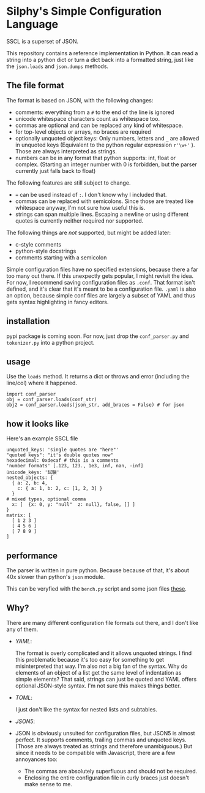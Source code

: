 # Silphy's Simple Configuration Language

SSCL is a superset of JSON.

This repository contains a reference implementation in Python. It can read a string into a python dict or turn a dict back into a formatted string, just like the `json.loads` and `json.dumps` methods.

## The file format
The format is based on JSON, with the following changes:
- comments: everything from a `#` to the end of the line is ignored
- unicode whitespace characters count as whitespace too.
- commas are optional and can be replaced any kind of whitespace.
- for top-level objects or arrays, no braces are required
- optionally unquoted object keys: Only numbers, letters and `_` are allowed in unquoted keys (Equivalent to the python regular expression `r'\w+'` ). Those are always interpreted as strings.
- numbers can be in any format that python supports: int, float or complex. (Starting an integer number with 0 is forbidden, but the parser currently just falls back to float)

The following features are still subject to change.
- `=` can be used instead of `:`. I don't know why I included that.
- commas can be replaced with semicolons. Since those are treated like whitespace anyway, I'm not sure how useful this is.
- strings can span multiple lines. Escaping a newline or using different quotes is currently neither required nor supported.

The following things are *not* supported, but might be added later:
- c-style comments
- python-style docstrings
- comments starting with a semicolon

Simple configuration files have no specified extensions, because there a far too many out there. If this unexpectly gets popular, I might revisit the idea.
For now, I recommend saving configuration files as `.conf`. That format isn't defined, and it's clear that it's meant to be a configuration file.
`.yaml` is also an option, because simple conf files are largely a subset of YAML and thus gets syntax highlighting in fancy editors.

## installation
pypi package is coming soon. For now, just drop the `conf_parser.py` and `tokenizer.py` into a python project.

## usage
Use the `loads` method. It returns a dict or throws and error (including the line/col) where it happened.
```
import conf_parser
obj = conf_parser.loads(conf_str)
obj2 = conf_parser.loads(json_str, add_braces = False) # for json
```

## how it looks like
Here's an example SSCL file
```
unquoted_keys: 'single quotes are "here"'
"quoted keys": "it's double quotes now"
hexadecimal: 0xdecaf # this is a comments
'number formats' [.123, 123., 1e3, inf, nan, -inf]
ünicode_kéys: '試験'
nested_objects: {
  { a: 2, b: 4,
    c: { a: 1, b: 2, c: [1, 2, 3] }
  }
# mixed types, optional comma
  x: [  {x: 0, y: "null"  z: null}, false, [] ]
}
matrix: [
  [ 1 2 3 ]
  [ 4 5 6 ]
  [ 7 8 9 ]
]
```

## performance
The parser is written in pure python. Because because of that, it's about 40x slower than python's `json` module.

This can be veryfied with the `bench.py` script and some json files [these](https://github.com/jdorfman/awesome-json-datasets).


## Why?
There are many different configuration file formats out there, and I don't like any of them.
- *YAML*:
  
  The format is overly complicated and it allows unquoted strings. I find this problematic because it's too easy for something to get misinterpreted that way.
  I'm also not a big fan of the syntax. Why do elements of an object of a list get the same level of indentation as simple elements?
  That said, strings can just be quoted and YAML offers optional JSON-style syntax. I'm not sure this makes things better.
- *TOML*:
  
  I just don't like the syntax for nested lists and subtables.
- *JSON5*:

- JSON is obviously unsuited for configuration files, but JSON5 is almost perfect.
  It supports comments, trailing commas and unquoted keys. (Those are always treated as strings and therefore unambiguous.)
  But since it needs to be compatible with Javascript, there are a few annoyances too:
  - The commas are absolutely superfluous and should not be required.
  - Enclosing the entire configuration file in curly braces just doesn't make sense to me.

